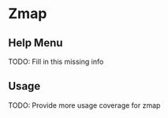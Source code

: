 # Zmap

## Help Menu

TODO: Fill in this missing info

## Usage

TODO: Provide more usage coverage for zmap